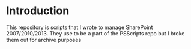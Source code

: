 # Introduction 

This repository is scripts that I wrote to manage SharePoint 2007/2010/2013. They use to be a part of the PSScripts repo but I broke them out for archive purposes
